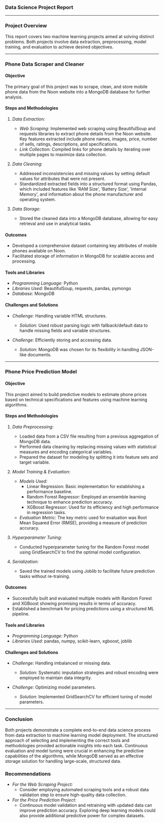 ### Data Science Project Report

---

### Project Overview

This report covers two machine learning projects aimed at solving distinct problems. Both projects involve data extraction, preprocessing, model training, and evaluation to achieve desired objectives.

---

### Phone Data Scraper and Cleaner

#### Objective

The primary goal of this project was to scrape, clean, and store mobile phone data from the Noon website into a MongoDB database for further analysis.

#### Steps and Methodologies

1. _Data Extraction:_

   - _Web Scraping:_ Implemented web scraping using BeautifulSoup and requests libraries to extract phone details from the Noon website. Key features extracted include phone names, images, price, number of sells, ratings, descriptions, and specifications.
   - _Link Collection:_ Compiled links for phone details by iterating over multiple pages to maximize data collection.

2. _Data Cleaning:_

   - Addressed inconsistencies and missing values by setting default values for attributes that were not present.
   - Standardized extracted fields into a structured format using Pandas, which included features like 'RAM Size', 'Battery Size', 'Internal Memory', and information about the phone manufacturer and operating system.

3. _Data Storage:_

   - Stored the cleaned data into a MongoDB database, allowing for easy retrieval and use in analytical tasks.

#### Outcomes

- Developed a comprehensive dataset containing key attributes of mobile phones available on Noon.
- Facilitated storage of information in MongoDB for scalable access and processing.

#### Tools and Libraries

- _Programming Language:_ Python
- _Libraries Used:_ BeautifulSoup, requests, pandas, pymongo
- _Database:_ MongoDB

#### Challenges and Solutions

- _Challenge:_ Handling variable HTML structures.

  - _Solution:_ Used robust parsing logic with fallback/default data to handle missing fields and variable structures.

- _Challenge:_ Efficiently storing and accessing data.
  - _Solution:_ MongoDB was chosen for its flexibility in handling JSON-like documents.

---

### Phone Price Prediction Model

#### Objective

This project aimed to build predictive models to estimate phone prices based on technical specifications and features using machine learning algorithms.

#### Steps and Methodologies

1. _Data Preprocessing:_

   - Loaded data from a CSV file resulting from a previous aggregation of MongoDB data.
   - Performed data cleaning by replacing missing values with statistical measures and encoding categorical variables.
   - Prepared the dataset for modeling by splitting it into feature sets and target variable.

2. _Model Training & Evaluation:_

   - _Models Used:_
     - Linear Regression: Basic implementation for establishing a performance baseline.
     - Random Forest Regressor: Employed an ensemble learning technique to enhance prediction accuracy.
     - XGBoost Regressor: Used for its efficiency and high performance in regression tasks.
   - _Evaluation Metric:_ The key metric used for evaluation was Root Mean Squared Error (RMSE), providing a measure of prediction accuracy.

3. _Hyperparameter Tuning:_

   - Conducted hyperparameter tuning for the Random Forest model using GridSearchCV to find the optimal model configuration.

4. _Serialization:_

   - Saved the trained models using Joblib to facilitate future prediction tasks without re-training.

#### Outcomes

- Successfully built and evaluated multiple models with Random Forest and XGBoost showing promising results in terms of accuracy.
- Established a benchmark for pricing predictions using a structured ML pipeline.

#### Tools and Libraries

- _Programming Language:_ Python
- _Libraries Used:_ pandas, numpy, scikit-learn, xgboost, joblib

#### Challenges and Solutions

- _Challenge:_ Handling imbalanced or missing data.

  - _Solution:_ Systematic imputation strategies and robust encoding were employed to maintain data integrity.

- _Challenge:_ Optimizing model parameters.
  - _Solution:_ Implemented GridSearchCV for efficient tuning of model parameters.

---

### Conclusion

Both projects demonstrate a complete end-to-end data science process from data extraction to machine learning model deployment. The structured approach of selecting and implementing the correct tools and methodologies provided actionable insights into each task. Continuous evaluation and model tuning were crucial in enhancing the predictive capabilities of the algorithms, while MongoDB served as an effective storage solution for handling large-scale, structured data.

### Recommendations

- _For the Web Scraping Project:_
  - Consider employing automated scraping tools and a robust data validation step to ensure high-quality data collection.
- _For the Price Prediction Project:_
  - Continuous model validation and retraining with updated data can improve prediction accuracy. Exploring deep learning models could also provide additional predictive power for complex datasets.
